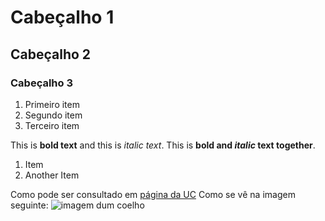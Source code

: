 # Cabeçalho 1
## Cabeçalho 2
### Cabeçalho 3

1. Primeiro item
2. Segundo item
3. Terceiro item

This is **bold text** and this is *italic text*.
This is **bold and *italic* text together**.

1. Item
2. Another Item

Como pode ser consultado em [página da UC](http://www.uc.pt)
Como se vê na imagem seguinte: ![imagem dum coelho](http://www.coellho.com)
